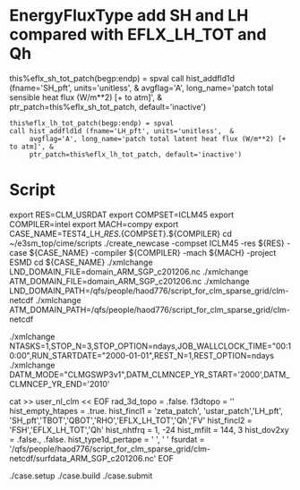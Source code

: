 # EnergyFluxType add SH and LH  compared with EFLX_LH_TOT and Qh

  this%eflx_sh_tot_patch(begp:endp) = spval
    call hist_addfld1d (fname='SH_pft', units='unitless',  &
         avgflag='A', long_name='patch total sensible heat flux (W/m**2) [+ to atm]', &
         ptr_patch=this%eflx_sh_tot_patch, default='inactive')
		 
	this%eflx_lh_tot_patch(begp:endp) = spval
    call hist_addfld1d (fname='LH_pft', units='unitless',  &
         avgflag='A', long_name='patch total latent heat flux (W/m**2) [+ to atm]', &
         ptr_patch=this%eflx_lh_tot_patch, default='inactive')
	 
	 
	 
 # Script
export RES=CLM_USRDAT
export COMPSET=ICLM45 
export COMPILER=intel 
export MACH=compy 
export CASE_NAME=TEST4_LH_${RES}.${COMPSET}.${COMPILER}
cd ~/e3sm_top/cime/scripts 
./create_newcase -compset ICLM45 -res ${RES} -case ${CASE_NAME} -compiler ${COMPILER} -mach ${MACH} -project ESMD 
cd ${CASE_NAME}
./xmlchange LND_DOMAIN_FILE=domain_ARM_SGP_c201206.nc 
./xmlchange ATM_DOMAIN_FILE=domain_ARM_SGP_c201206.nc 
./xmlchange LND_DOMAIN_PATH=/qfs/people/haod776/script_for_clm_sparse_grid/clm-netcdf 
./xmlchange ATM_DOMAIN_PATH=/qfs/people/haod776/script_for_clm_sparse_grid/clm-netcdf

./xmlchange NTASKS=1,STOP_N=3,STOP_OPTION=ndays,JOB_WALLCLOCK_TIME="00:10:00",RUN_STARTDATE="2000-01-01",REST_N=1,REST_OPTION=ndays
./xmlchange DATM_MODE="CLMGSWP3v1",DATM_CLMNCEP_YR_START='2000',DATM_CLMNCEP_YR_END='2010'

cat >> user_nl_clm << EOF
rad_3d_topo = .false.
f3dtopo = ''
hist_empty_htapes = .true.
hist_fincl1 = 'zeta_patch', 'ustar_patch','LH_pft', 'SH_pft','TBOT','QBOT','RHO','EFLX_LH_TOT','Qh','FV'
hist_fincl2 = 'FSH','EFLX_LH_TOT','Qh'
hist_nhtfrq = 1, -24
hist_mfilt  = 144, 3
hist_dov2xy = .false., .false.
hist_type1d_pertape = ' ', ' '
fsurdat = '/qfs/people/haod776/script_for_clm_sparse_grid/clm-netcdf/surfdata_ARM_SGP_c201206.nc'
EOF

./case.setup
./case.build
./case.submit


